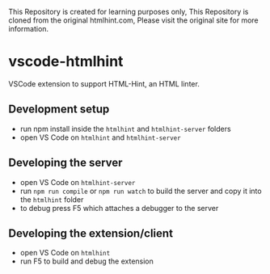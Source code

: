 


This Repository is created for learning purposes only, This Repository is cloned from the original htmlhint.com, Please visit the original site for more information.



# vscode-htmlhint
VSCode extension to support HTML-Hint, an HTML linter. 

## Development setup
- run npm install inside the `htmlhint` and `htmlhint-server` folders
- open VS Code on `htmlhint` and `htmlhint-server`

## Developing the server
- open VS Code on `htmlhint-server`
- run `npm run compile` or `npm run watch` to build the server and copy it into the `htmlhint` folder
- to debug press F5 which attaches a debugger to the server

## Developing the extension/client
- open VS Code on `htmlhint`
- run F5 to build and debug the extension



